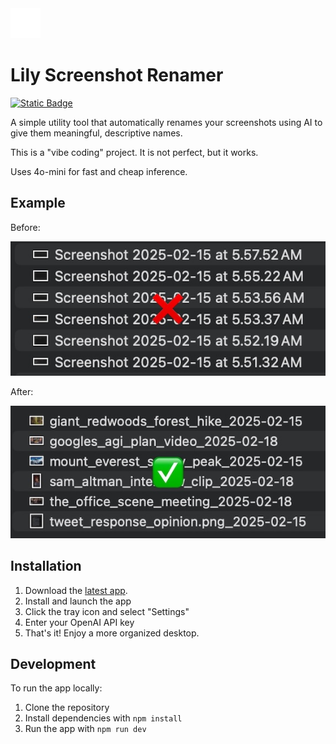 <img src="assets/icon.svg" alt="Lily Screenshot Renamer Icon" width="48" height="48" />

# Lily Screenshot Renamer

[![Static Badge](https://img.shields.io/badge/Download_App-blue)](release/lily-1.0.0-arm64.dmg)

A simple utility tool that automatically renames your screenshots using AI to give them meaningful, descriptive names.

This is a "vibe coding" project. It is not perfect, but it works.

Uses 4o-mini for fast and cheap inference.

## Example

Before:

![Before](misc/before.jpg)

After:

![After](misc/after.jpg)

## Installation

1. Download the <a href="release/lily-1.0.0-arm64.dmg" download>latest app</a>.
2. Install and launch the app
3. Click the tray icon and select "Settings"
4. Enter your OpenAI API key
5. That's it! Enjoy a more organized desktop.

## Development

To run the app locally:

1. Clone the repository
2. Install dependencies with `npm install`
3. Run the app with `npm run dev`




